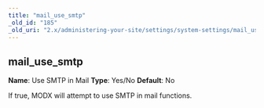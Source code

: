 ```yaml
---
title: "mail_use_smtp"
_old_id: "185"
_old_uri: "2.x/administering-your-site/settings/system-settings/mail_use_smtp"
---
```


## mail\_use\_smtp

**Name**: Use SMTP in Mail
**Type**: Yes/No
**Default**: No

If true, MODX will attempt to use SMTP in mail functions.
